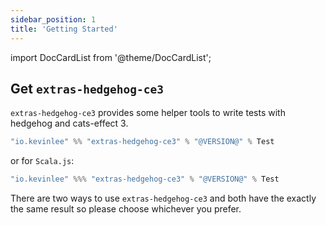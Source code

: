 ```yaml
---
sidebar_position: 1
title: 'Getting Started'
---
```

import DocCardList from '@theme/DocCardList';

## Get `extras-hedgehog-ce3`

`extras-hedgehog-ce3` provides some helper tools to write tests with hedgehog and cats-effect 3.

```scala
"io.kevinlee" %% "extras-hedgehog-ce3" % "@VERSION@" % Test
```
or for `Scala.js`:
```scala
"io.kevinlee" %%% "extras-hedgehog-ce3" % "@VERSION@" % Test
```

There are two ways to use `extras-hedgehog-ce3` and both have the exactly the same result so please choose whichever you prefer.

<DocCardList />
